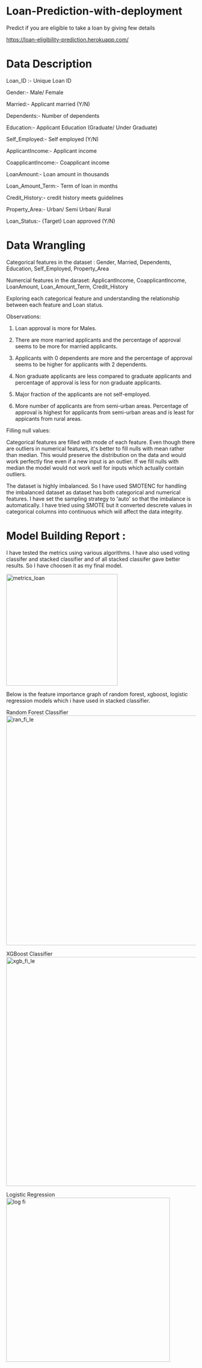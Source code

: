 # Loan-Prediction-with-deployment
Predict if you are eligible to take a loan by giving few details

https://loan-eligibility-prediction.herokuapp.com/

# Data Description
Loan_ID	:- Unique Loan ID

Gender:- 	Male/ Female

Married:- 	Applicant married (Y/N)

Dependents:-	Number of dependents

Education:- Applicant Education (Graduate/ Under Graduate)

Self_Employed:-	Self employed (Y/N)

ApplicantIncome:-	Applicant income 

CoapplicantIncome:-	Coapplicant income

LoanAmount:-	Loan amount in thousands

Loan_Amount_Term:-	Term of loan in months

Credit_History:-	credit history meets guidelines

Property_Area:-	Urban/ Semi Urban/ Rural

Loan_Status:-	(Target) Loan approved (Y/N)

# Data Wrangling

Categorical features in the dataset : Gender, Married, Dependents, Education, Self_Employed, Property_Area

Numercial features in the daraset: ApplicantIncome, CoapplicantIncome, LoanAmount, Loan_Amount_Term, Credit_History

Exploring each categorical feature and understanding the relationship between each feature and Loan status.

Observations:

1) Loan approval is more for Males.

2) There are more married applicants and the percentage of approval seems to be more for married applicants.

3) Applicants with 0 dependents are more and the percentage of approval seems to be higher for applicants with 2 dependents.

4) Non graduate applicants are less compared to graduate applicants and percentage of approval is less for non graduate applicants.

5) Major fraction of the applicants are not self-employed.

6) More number of applicants are from semi-urban areas. Percentage of approval is highest for applicants from semi-urban areas and is least for appicants from rural areas.

Filling null values:

Categorical features are filled with mode of each feature.
Even though there are outliers in numerical features, it's better to fill nulls with mean rather than median. This would preserve the distribution on the data and would work perfectly fine even if a new input is an outlier. If we fill nulls with median the model would not work well for inputs which actually contain outliers.

The dataset is highly imbalanced. So I have used SMOTENC for handling the imbalanced dataset as dataset has both categorical and numerical features. I have set the sampling strategy to 'auto' so that the imbalance is automatically. I have tried using SMOTE but it converted descrete values in categorical columns into continuous which will affect the data integrity.

# Model Building Report :

I have tested the metrics using various algorithms. I have also used voting classifer and stacked classifier and of all stacked classifer gave better results. So I have choosen it as my final model.

<img width="296" alt="metrics_loan" src="https://user-images.githubusercontent.com/48923446/96589968-14385d80-1303-11eb-8c1d-3a1f6964f60d.PNG">

Below is the feature importance graph of random forest, xgboost, logistic regression models which i have used in stacked classifier.

Random Forest Classifier
<img width="609" alt="ran_fi_le" src="https://user-images.githubusercontent.com/48923446/96589989-18647b00-1303-11eb-908f-646d444d96ba.PNG">

XGBoost Classifier
<img width="607" alt="xgb_fi_le" src="https://user-images.githubusercontent.com/48923446/96589999-1ac6d500-1303-11eb-8d2d-8258ef1aa442.PNG">

Logistic Regression
<img width="435" alt="log fi" src="https://user-images.githubusercontent.com/48923446/96590018-21554c80-1303-11eb-96d3-bf6efadf29f1.PNG">


